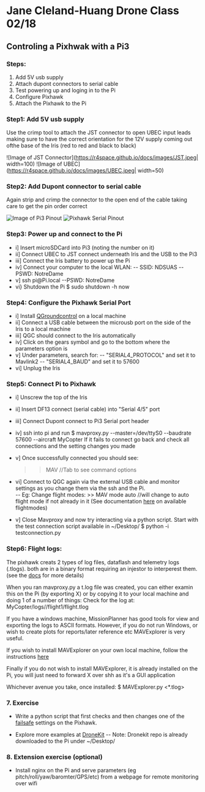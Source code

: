 # Jane Cleland-Huang Drone Class 02/18
## Controling a Pixhwak with a Pi3
### Steps:
1. Add 5V usb supply 
2. Attach dupont connectors to serial cable
3. Test powering up and loging in to the Pi
5. Configure Pixhawk
3. Attach the Pixhawk to the Pi


### Step1: Add 5V usb supply
Use the crimp tool to attach the JST connector to open UBEC input leads making sure to have the correct orientation for the 12V supply coming out ofthe base of the Iris
(red to red and black to black)

![Image of JST Connector](https://r4space.github.io/docs/images/JST.jpeg| width=100)
![Image of UBEC](https://r4space.github.io/docs/images/UBEC.jpeg| width=50)


### Step2: Add Dupont connector to serial cable
Again strip and crimp the connector to the open end of the cable taking care to get the pin order correct

![Image of Pi3 Pinout](https://r4space.github.io/docs/images/rp3_pinout.png)
![Pixhawk Serial Pinout](https://r4space.github.io/docs/images/PHSerial.png)


### Step3: Power up and connect to the Pi
- i] Insert microSDCard into Pi3 (noting the number on it)
- ii] Connect UBEC to JST connect underneath Iris and the USB to the Pi3
- iii] Connect the Iris battery to power up the Pi
- iv] Connect your computer to the local WLAN:
    -- SSID: NDSUAS
    -- PSWD: NotreDame
- v] ssh pi@Pi<number>.local
    --PSWD: NotreDame
- vi} Shutdown the Pi 
    $ sudo shutdown -h now

### Step4: Configure the Pixhawk Serial Port
- i] Install [QGroundcontrol](http://qgroundcontrol.com/downloads/) on a local machine
- ii] Connect a USB cable between the microusb port on the side of the Iris to a local machine
- iii] QGC should connect to the Iris automatically
- iv] Click on the gears symbol and go to the bottom where the parameters option is
- v] Under parameters, search for:
  -- "SERIAL4_PROTOCOL" and set it to Mavlink2
  -- "SERIAL4_BAUD" and set it to 57600
- vi] Unplug the Iris


### Step5: Connect Pi to Pixhawk
- i] Unscrew the top of the Iris
- ii] Insert DF13 connect (serial cable) into "Serial 4/5" port
- iii] Connect Dupont connect to Pi3 Serial port header
- iv] ssh into pi and run 
    $ mavproxy.py --master=/dev/ttyS0 --baudrate 57600 --aircraft MyCopter
    If it fails to connect go back and check all connections and the setting changes you made
- v] Once successfully connected you should see:
    >> MAV  //Tab to see command options
- vi] Connect to QGC again via the external USB cable and monitor settings as you change them via the ssh and the Pi.  
    -- Eg: Change flight modes:
        >> MAV mode auto    //will change to auto flight mode if not already in it          (See documentation [here](http://ardupilot.org/plane/docs/flight-modes.html) on available flightmodes)

- v] Close Mavproxy and now try interacting via a python script.  Start with the test connection script available in ~/Desktop/
    $ python -i testconnection.py

### Step6: Flight logs:
The pixhawk creats 2 types of log files, dataflash and telemetry logs (.tlogs).  both are in a binary format requiring an injestor to interperest them.
(see the [docs](http://ardupilot.org/copter/docs/common-downloading-and-analyzing-data-logs-in-mission-planner.html) for more details)

When you ran mavproxy.py a t.log file was created, you can either examin this on the Pi (by exporting X) or by copying it to your local machine and doing 1 of a number of things:
     Check for the log at: MyCopter/logs/<DATE>/flight1/flight<number>.tlog

If you have a windows machine, MissionPlanner has good tools for view and exporting the logs to ASCII formats.  However, if you do not run Windows, or wish to create plots for reports/later reference etc MAVExplorer is very useful.  

If you wish to install MAVExplorer on your own local machine, follow the instructions [here](http://ardupilot.org/dev/docs/using-mavexplorer-for-log-analysis.html)

Finally if you do not wish to install MAVExplorer, it is already installed on the Pi, you will just need to forward X over shh as it's a GUI application

Whichever avenue you take, once installed:
$ MAVExplorer.py <*.tlog>


### 7. Exercise
- Write a python script that first checks and then changes one of the [failsafe](http://ardupilot.org/copter/docs/failsafe-landing-page.html) settings on the Pixhawk.

- Explore more examples at [DroneKit](http://python.dronekit.io/examples/index.html#example-toc)
    -- Note: Dronekit repo is already downloaded to the Pi under ~/Desktop/


### 8. Extension exercise (optional)
- Install nginx on the Pi and serve parameters (eg pitch/roll/yaw/baromter/GPS/etc) from a webpage for remote monitoring over wifi







































































































































































































































































